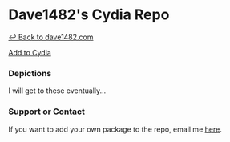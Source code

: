 # Dave1482's Cydia Repo

[&#8617; Back to dave1482.com](http://dave1482.com/)

<a href="cydia://url/https://cydia.saurik.com/api/share#?source=https://beta.dave1482.com/" class="btn btn-github">Add to Cydia</a>
### Depictions

I will get to these eventually...

### Support or Contact

If you want to add your own package to the repo, email me [here](mailto:dave1482@dave1482.com?cc=thedave1482@gmail.com&amp;subject=GitHub).
